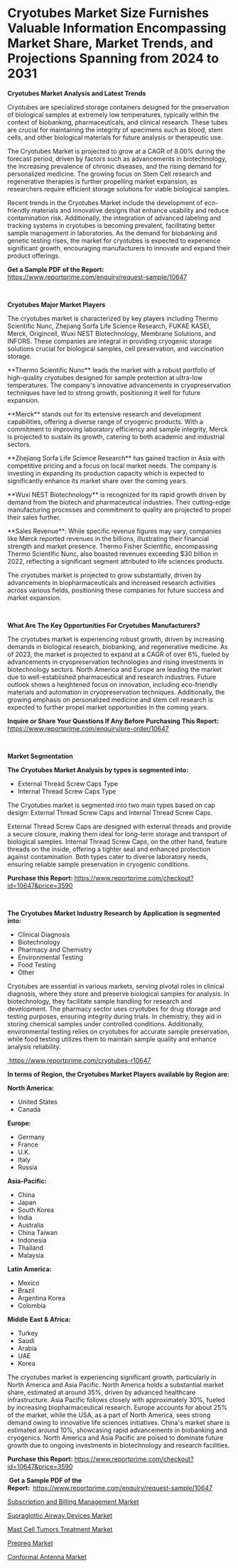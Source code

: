 <p><h1>Cryotubes Market Size Furnishes Valuable Information Encompassing Market Share, Market Trends, and Projections Spanning from 2024 to 2031</h1></p><p><strong>Cryotubes Market Analysis and Latest Trends</strong></p>
<p><p>Cryotubes are specialized storage containers designed for the preservation of biological samples at extremely low temperatures, typically within the context of biobanking, pharmaceuticals, and clinical research. These tubes are crucial for maintaining the integrity of specimens such as blood, stem cells, and other biological materials for future analysis or therapeutic use.</p><p>The Cryotubes Market is projected to grow at a CAGR of 8.00% during the forecast period, driven by factors such as advancements in biotechnology, the increasing prevalence of chronic diseases, and the rising demand for personalized medicine. The growing focus on Stem Cell research and regenerative therapies is further propelling market expansion, as researchers require efficient storage solutions for viable biological samples.</p><p>Recent trends in the Cryotubes Market include the development of eco-friendly materials and innovative designs that enhance usability and reduce contamination risk. Additionally, the integration of advanced labeling and tracking systems in cryotubes is becoming prevalent, facilitating better sample management in laboratories. As the demand for biobanking and genetic testing rises, the market for cryotubes is expected to experience significant growth, encouraging manufacturers to innovate and expand their product offerings.</p></p>
<p><strong>Get a Sample PDF of the Report:&nbsp;</strong> <a href="https://www.reportprime.com/enquiry/request-sample/10647?utm_campaign=1261&utm_medium=2&utm_source=Github&utm_content=ia&utm_term=10102024&utm_id=cryotubes">https://www.reportprime.com/enquiry/request-sample/10647</a></p>
<p>&nbsp;</p>
<p><strong>Cryotubes Major Market Players</strong></p>
<p><p>The cryotubes market is characterized by key players including Thermo Scientific Nunc, Zhejiang Sorfa Life Science Research, FUKAE KASEI, Merck, Origincell, Wuxi NEST Biotechnology, Membrane Solutions, and INFORS. These companies are integral in providing cryogenic storage solutions crucial for biological samples, cell preservation, and vaccination storage.</p><p>**Thermo Scientific Nunc** leads the market with a robust portfolio of high-quality cryotubes designed for sample protection at ultra-low temperatures. The company's innovative advancements in cryopreservation techniques have led to strong growth, positioning it well for future expansion.</p><p>**Merck** stands out for its extensive research and development capabilities, offering a diverse range of cryogenic products. With a commitment to improving laboratory efficiency and sample integrity, Merck is projected to sustain its growth, catering to both academic and industrial sectors.</p><p>**Zhejiang Sorfa Life Science Research** has gained traction in Asia with competitive pricing and a focus on local market needs. The company is investing in expanding its production capacity which is expected to significantly enhance its market share over the coming years.</p><p>**Wuxi NEST Biotechnology** is recognized for its rapid growth driven by demand from the biotech and pharmaceutical industries. Their cutting-edge manufacturing processes and commitment to quality are projected to propel their sales further.</p><p>**Sales Revenue**: While specific revenue figures may vary, companies like Merck reported revenues in the billions, illustrating their financial strength and market presence. Thermo Fisher Scientific, encompassing Thermo Scientific Nunc, also boasted revenues exceeding $30 billion in 2022, reflecting a significant segment attributed to life sciences products.</p><p>The cryotubes market is projected to grow substantially, driven by advancements in biopharmaceuticals and increased research activities across various fields, positioning these companies for future success and market expansion.</p></p>
<p>&nbsp;</p>
<p><strong>What Are The Key Opportunities For Cryotubes Manufacturers?</strong></p>
<p><p>The cryotubes market is experiencing robust growth, driven by increasing demands in biological research, biobanking, and regenerative medicine. As of 2023, the market is projected to expand at a CAGR of over 6%, fueled by advancements in cryopreservation technologies and rising investments in biotechnology sectors. North America and Europe are leading the market due to well-established pharmaceutical and research industries. Future outlook shows a heightened focus on innovation, including eco-friendly materials and automation in cryopreservation techniques. Additionally, the growing emphasis on personalized medicine and stem cell research is expected to further propel market opportunities in the coming years.</p></p>
<p><strong>Inquire or Share Your Questions If Any Before Purchasing This Report:</strong> <a href="https://www.reportprime.com/enquiry/pre-order/10647?utm_campaign=1261&utm_medium=2&utm_source=Github&utm_content=ia&utm_term=10102024&utm_id=cryotubes">https://www.reportprime.com/enquiry/pre-order/10647</a></p>
<p>&nbsp;</p>
<p><strong>Market Segmentation</strong></p>
<p><strong>The Cryotubes Market Analysis by types is segmented into:</strong></p>
<p><ul><li>External Thread Screw Caps Type</li><li>Internal Thread Screw Caps Type</li></ul></p>
<p><p>The Cryotubes market is segmented into two main types based on cap design: External Thread Screw Caps and Internal Thread Screw Caps. </p><p>External Thread Screw Caps are designed with external threads and provide a secure closure, making them ideal for long-term storage and transport of biological samples. Internal Thread Screw Caps, on the other hand, feature threads on the inside, offering a tighter seal and enhanced protection against contamination. Both types cater to diverse laboratory needs, ensuring reliable sample preservation in cryogenic conditions.</p></p>
<p><strong>Purchase this Report:&nbsp;</strong><a href="https://www.reportprime.com/checkout?id=10647&price=3590&utm_campaign=1261&utm_medium=2&utm_source=Github&utm_content=ia&utm_term=10102024&utm_id=cryotubes">https://www.reportprime.com/checkout?id=10647&price=3590</a></p>
<p>&nbsp;</p>
<p><strong>The Cryotubes Market Industry Research by Application is segmented into:</strong></p>
<p><ul><li>Clinical Diagnosis</li><li>Biotechnology</li><li>Pharmacy and Chemistry</li><li>Environmental Testing</li><li>Food Testing</li><li>Other</li></ul></p>
<p><p>Cryotubes are essential in various markets, serving pivotal roles in clinical diagnosis, where they store and preserve biological samples for analysis. In biotechnology, they facilitate sample handling for research and development. The pharmacy sector uses cryotubes for drug storage and testing purposes, ensuring integrity during trials. In chemistry, they aid in storing chemical samples under controlled conditions. Additionally, environmental testing relies on cryotubes for accurate sample preservation, while food testing utilizes them to maintain sample quality and enhance analysis reliability.</p></p>
<p><a href="https://www.reportprime.com/cryotubes-r10647?utm_campaign=1261&utm_medium=2&utm_source=Github&utm_content=ia&utm_term=10102024&utm_id=cryotubes">&nbsp;https://www.reportprime.com/cryotubes-r10647</a></p>
<p><strong>In terms of Region, the Cryotubes Market Players available by Region are:</strong></p>
<p>
    <p> <strong> North America: </strong>
        <ul>
            <li>United States</li>
            <li>Canada</li>
        </ul>
        </p> 
    <p> <strong> Europe: </strong>
        <ul>
            <li>Germany</li>
            <li>France</li>
            <li>U.K.</li>
            <li>Italy</li>
            <li>Russia</li>
        </ul>
        </p> 
    <p> <strong> Asia-Pacific: </strong>
        <ul>
            <li>China</li>
            <li>Japan</li>
            <li>South Korea</li>
            <li>India</li>
            <li>Australia</li>
            <li>China Taiwan</li>
            <li>Indonesia</li>
            <li>Thailand</li>
            <li>Malaysia</li>
        </ul>
        </p> 
    <p> <strong> Latin America: </strong>
        <ul>
            <li>Mexico</li>
            <li>Brazil</li>
            <li>Argentina Korea</li>
            <li>Colombia</li>
        </ul>
        </p> 
    <p> <strong> Middle East & Africa: </strong>
        <ul>
            <li>Turkey</li>
            <li>Saudi</li>
            <li>Arabia</li>
            <li>UAE</li>
            <li>Korea</li>
        </ul>
    </p>
    </p>
<p><p>The cryotubes market is experiencing significant growth, particularly in North America and Asia Pacific. North America holds a substantial market share, estimated at around 35%, driven by advanced healthcare infrastructure. Asia Pacific follows closely with approximately 30%, fueled by increasing biopharmaceutical research. Europe accounts for about 25% of the market, while the USA, as a part of North America, sees strong demand owing to innovative life sciences initiatives. China's market share is estimated around 10%, showcasing rapid advancements in biobanking and cryogenics. North America and Asia Pacific are poised to dominate future growth due to ongoing investments in biotechnology and research facilities.</p></p>
<p><strong>Purchase this Report: </strong><a href="https://www.reportprime.com/checkout?id=10647&price=3590&utm_campaign=1261&utm_medium=2&utm_source=Github&utm_content=ia&utm_term=10102024&utm_id=cryotubes">https://www.reportprime.com/checkout?id=10647&price=3590</a></p>
<p>&nbsp;<strong>Get a Sample PDF of the Report:&nbsp;&nbsp;</strong><a href="https://www.reportprime.com/enquiry/request-sample/10647?utm_campaign=1261&utm_medium=2&utm_source=Github&utm_content=ia&utm_term=10102024&utm_id=cryotubes">https://www.reportprime.com/enquiry/request-sample/10647</a></p>
<p><strong></strong></p>
<p><p><a href="https://issuu.com/reportprime-2/docs/subscription-and-billing-management_0da7473f6f6e22?utm_campaign=1261&utm_medium=2&utm_source=Github&utm_content=ia&utm_term=10102024&utm_id=cryotubes">Subscription and Billing Management Market</a></p><p><a href="https://www.linkedin.com/pulse/supraglottic-airway-devices-market-growth-outlook-from-2024-3pppe?utm_campaign=1261&utm_medium=2&utm_source=Github&utm_content=ia&utm_term=10102024&utm_id=cryotubes">Supraglottic Airway Devices Market</a></p><p><a href="https://www.linkedin.com/pulse/mast-cell-tumors-treatment-market-report-product-type-oralinjectabletopical-yrote?utm_campaign=1261&utm_medium=2&utm_source=Github&utm_content=ia&utm_term=10102024&utm_id=cryotubes">Mast Cell Tumors Treatment Market</a></p><p><a href="https://www.linkedin.com/pulse/navigating-prepreg-market-expert-analysis-forecast-period-wjkhc?utm_campaign=1261&utm_medium=2&utm_source=Github&utm_content=ia&utm_term=10102024&utm_id=cryotubes">Prepreg Market</a></p><p><a href="https://issuu.com/reportprime-2/docs/conformal-antenna-market-size-2030._6e2225eca433fc?utm_campaign=1261&utm_medium=2&utm_source=Github&utm_content=ia&utm_term=10102024&utm_id=cryotubes">Conformal Antenna Market</a></p></p>
